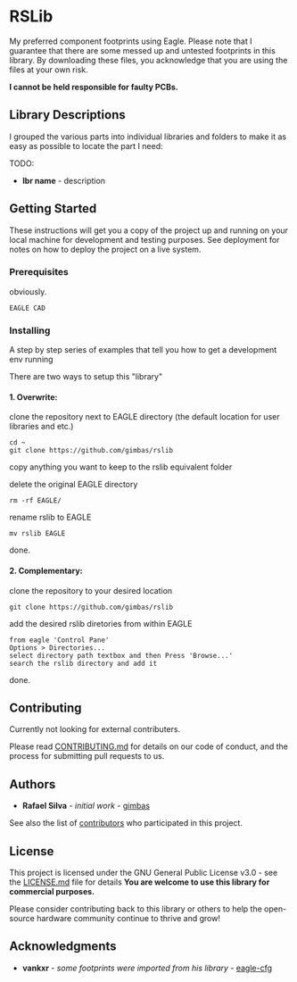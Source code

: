 # RSLib

My preferred component footprints using Eagle.
Please note that I guarantee that there are some messed up and untested footprints in this library. 
By downloading these files, you acknowledge that you are using the files at your own risk. 

**I cannot be held responsible for faulty PCBs.**

## Library Descriptions

I grouped the various parts into individual libraries and folders to make it as easy as possible to locate the part I need:

TODO:

* **lbr name** - description 

## Getting Started

These instructions will get you a copy of the project up and running on your local machine for development and testing purposes. See deployment for notes on how to deploy the project on a live system.

### Prerequisites

obviously.

```
EAGLE CAD 
```

### Installing

A step by step series of examples that tell you how to get a development env running

There are two ways to setup this "library"

#### 1. Overwrite:

clone the repository next to EAGLE directory (the default location for user libraries and etc.)

```
cd ~
git clone https://github.com/gimbas/rslib
```

copy anything you want to keep to the rslib equivalent folder

delete the original EAGLE directory

```
rm -rf EAGLE/
```

rename rslib to EAGLE

```
mv rslib EAGLE
```

done.

#### 2. Complementary:

clone the repository to your desired location

```
git clone https://github.com/gimbas/rslib
```

add the desired rslib diretories from within EAGLE

```
from eagle 'Control Pane'
Options > Directories...
select directory path textbox and then Press 'Browse...'
search the rslib directory and add it
```

done.

## Contributing

Currently not looking for external contributers.

Please read [CONTRIBUTING.md](//) for details on our code of conduct, and the process for submitting pull requests to us.

## Authors

* **Rafael Silva** - *initial work* - [gimbas](https://github.com/crying-face-emoji)

See also the list of [contributors](https://github.com/gimbas/rslib/graphs/contributors) who participated in this project.

## License

This project is licensed under the GNU General Public License v3.0 - see the [LICENSE.md](LICENSE.md) file for details
**You are welcome to use this library for commercial purposes.**

Please consider contributing back to this library or others to help the open-source hardware community continue to thrive and grow! 

## Acknowledgments

* **vankxr** - *some footprints were imported from his library* - [eagle-cfg](https://github.com/vankxr/eagle-cfg)